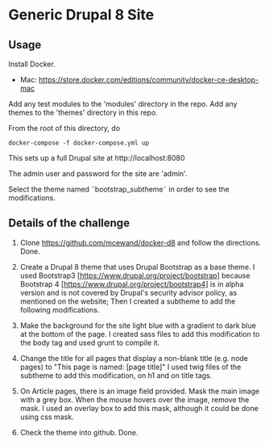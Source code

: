 # Generic Drupal 8 Site

## Usage
Install Docker.
* Mac: https://store.docker.com/editions/community/docker-ce-desktop-mac

Add any test modules to the 'modules' directory in the repo.
Add any themes to the 'themes' directory in this repo.

From the root of this directory, do
```
docker-compose -f docker-compose.yml up
```
This sets up a full Drupal site at http://localhost:8080

The admin user and password for the site are 'admin'.

Select the theme named ˜bootstrap_subtheme˜ in order to see the modifications.

## Details of the challenge
1) Clone https://github.com/mcewand/docker-d8 and follow the directions.
Done.

2) Create a Drupal 8 theme that uses Drupal Bootstrap as a base theme.
I used Bootstrap3 [https://www.drupal.org/project/bootstrap] because Bootstrap 4 [https://www.drupal.org/project/bootstrap4] is in alpha version and is not covered by Drupal's security advisor policy, as mentioned on the website;
Then I created a subtheme to add the following modifications.

3) Make the background for the site light blue with a gradient to dark blue at the bottom of the page.
I created sass files to add this modification to the body tag and used grunt to compile it.

4) Change the title for all pages that display a non-blank title (e.g. node pages) to "This page is named: [page title]"
I used twig files of the subtheme to add this modification, on h1 and on title tags.

5) On Article pages, there is an image field provided. Mask the main image with a grey box. When the mouse hovers over the image, remove the mask.
I used an overlay box to add this mask, although it could be done using css mask.

6) Check the theme into github.
Done.
